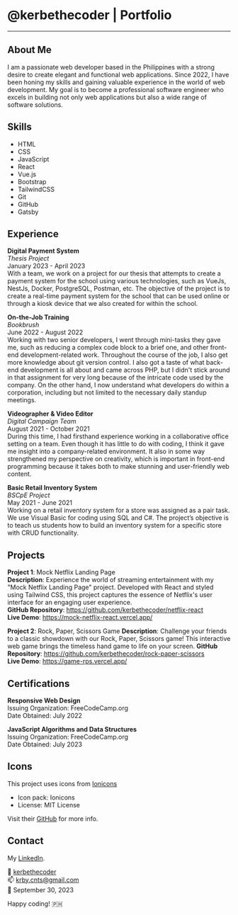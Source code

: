 # @kerbethecoder | Portfolio

---

## About Me

I am a passionate web developer based in the Philippines with a strong desire to create elegant and functional web applications. Since 2022, I have been honing my skills and gaining valuable experience in the world of web development. My goal is to become a professional software engineer who excels in building not only web applications but also a wide range of software solutions.

## Skills

- HTML
- CSS
- JavaScript
- React
- Vue.js
- Bootstrap
- TailwindCSS
- Git
- GitHub
- Gatsby

## Experience

**Digital Payment System**  
_Thesis Project_  
January 2023 - April 2023  
With a team, we work on a project for our thesis that attempts to create a payment system for the school using various technologies, such as VueJs, NestJs, Docker, PostgreSQL, Postman, etc. The objective of the project is to create a real-time payment system for the school that can be used online or through a kiosk device that we also created for within the school.

**On-the-Job Training**  
_Bookbrush_  
June 2022 - August 2022  
Working with two senior developers, I went through mini-tasks they gave me, such as reducing a complex code block to a brief one, and other front-end development-related work. Throughout the course of the job, I also get more knowledge about git version control. I also got a taste of what back-end development is all about and came across PHP, but I didn't stick around in that assignment for very long because of the intricate code used by the company. On the other hand, I now understand what developers do within a corporation, including but not limited to the necessary daily standup meetings.

**Videographer & Video Editor**  
_Digital Campaign Team_  
August 2021 - October 2021  
During this time, I had firsthand experience working in a collaborative office setting on a team. Even though it has little to do with coding, I think it gave me insight into a company-related environment. It also in some way strengthened my perspective on creativity, which is important in front-end programming because it takes both to make stunning and user-friendly web content.

**Basic Retail Inventory System**  
_BSCpE Project_  
May 2021 - June 2021  
Working on a retail inventory system for a store was assigned as a pair task. We use Visual Basic for coding using SQL and C#. The project’s objective is to teach us students how to build an inventory system for a specific store with CRUD functionality.

## Projects

**Project 1**: Mock Netflix Landing Page  
**Description**: Experience the world of streaming entertainment with my "Mock Netflix Landing Page" project. Developed with React and styled using Tailwind CSS, this project captures the essence of Netflix's user interface for an engaging user experience.  
**GitHub Repository**: https://github.com/kerbethecoder/netflix-react  
**Live Demo**: https://mock-netflix-react.vercel.app/

**Project 2**: Rock, Paper, Scissors Game
**Description**: Challenge your friends to a classic showdown with our Rock, Paper, Scissors game! This interactive web game brings the timeless hand game to life on your screen.
**GitHub Repository**: https://github.com/kerbethecoder/rock-paper-scissors  
**Live Demo**: https://game-rps.vercel.app/

## Certifications

**Responsive Web Design**  
Issuing Organization: FreeCodeCamp.org  
Date Obtained: July 2022

**JavaScript Algorithms and Data Structures**  
Issuing Organization: FreeCodeCamp.org  
Date Obtained: July 2023

## Icons

This project uses icons from [Ionicons](https://ionic.io/ionicons)

- Icon pack: Ionicons
- License: MIT License

Visit their [GitHub](https://github.com/ionic-team/ionicons) for more info.

## Contact

My [LinkedIn](https://www.linkedin.com/in/krbycnts/).

🚀 [kerbethecoder](https://github.com/kerbethecoder)  
📫 krby.cnts@gmail.com  
📌 September 30, 2023

Happy coding! :philippines:
